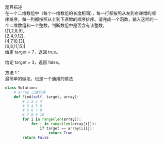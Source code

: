 
题目描述  
在一个二维数组中（每个一维数组的长度相同），每一行都按照从左到右递增的顺序排序，每一列都按照从上到下递增的顺序排序。请完成一个函数，输入这样的一个二维数组和一个整数，判断数组中是否含有该整数。  
\[\[1,2,8,9],  
  \[2,4,9,12],  
  \[4,7,10,13],  
  \[6,8,11,15]]  
给定 target = 7，返回 true。  

给定 target = 3，返回 false。  


方法 1：  
最简单的做法，也是一个通用的做法  
```python
class Solution:
    # array 二维列表
    def Find(self, target, array):
        # 1 2 3 4 
        # 3 4 5 6 
        # 5 6 7 8 
        # 7 8 9 10 
        for i in range(len(array)):
            for j in range(len(array[i])):
                if target == array[i][j]:
                    return True 
        return False
```   



